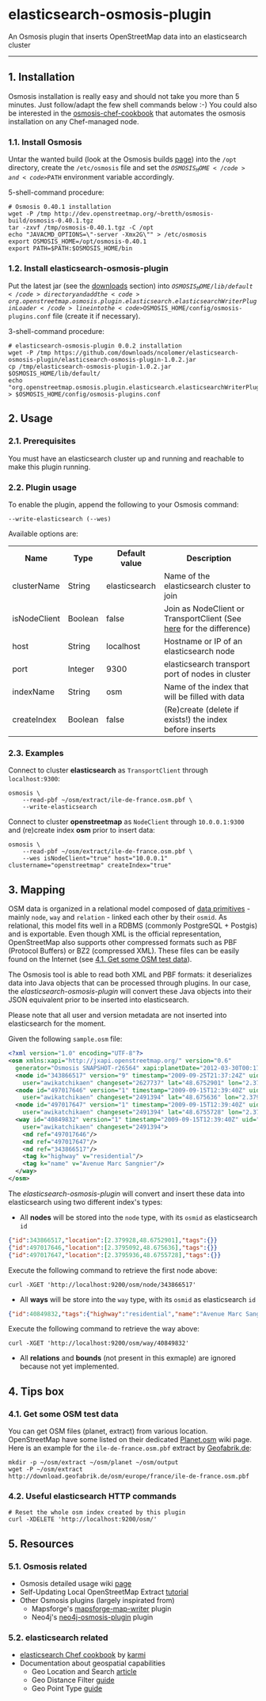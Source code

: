 # elasticsearch-osmosis-plugin

An Osmosis plugin that inserts OpenStreetMap data into an elasticsearch cluster

- - -

## 1. Installation

Osmosis installation is really easy and should not take you more than 5 minutes. Just follow/adapt the few shell commands below :-)
You could also be interested in the [osmosis-chef-cookbook](https://github.com/ncolomer/osmosis-chef-cookbook) that automates the osmosis installation on any Chef-managed node.

### 1.1. Install Osmosis

Untar the wanted build (look at the Osmosis builds [page](http://dev.openstreetmap.org/~bretth/osmosis-build/)) into 
the <code>/opt</code> directory, create the <code>/etc/osmosis</code> file and set the <code>$OSMOSIS_HOME</code> and 
<code>$PATH</code> environment variable accordingly.

5-shell-command procedure:

    # Osmosis 0.40.1 installation
    wget -P /tmp http://dev.openstreetmap.org/~bretth/osmosis-build/osmosis-0.40.1.tgz
    tar -zxvf /tmp/osmosis-0.40.1.tgz -C /opt
    echo "JAVACMD_OPTIONS=\"-server -Xmx2G\"" > /etc/osmosis
    export OSMOSIS_HOME=/opt/osmosis-0.40.1
    export PATH=$PATH:$OSMOSIS_HOME/bin

### 1.2. Install elasticsearch-osmosis-plugin

Put the latest jar (see the [downloads](https://github.com/ncolomer/elasticsearch-osmosis-plugin/downloads) section) 
into <code>$OSMOSIS_HOME/lib/default</code> directory and add the <code>org.openstreetmap.osmosis.plugin.elasticsearch.elasticsearchWriterPluginLoader</code>
line into the <code>$OSMOSIS_HOME/config/osmosis-plugins.conf</code> file (create it if necessary).

3-shell-command procedure:

    # elasticsearch-osmosis-plugin 0.0.2 installation
    wget -P /tmp https://github.com/downloads/ncolomer/elasticsearch-osmosis-plugin/elasticsearch-osmosis-plugin-1.0.2.jar
    cp /tmp/elasticsearch-osmosis-plugin-1.0.2.jar $OSMOSIS_HOME/lib/default/
    echo "org.openstreetmap.osmosis.plugin.elasticsearch.elasticsearchWriterPluginLoader" > $OSMOSIS_HOME/config/osmosis-plugins.conf

## 2. Usage

### 2.1. Prerequisites

You must have an elasticsearch cluster up and running and reachable to make this plugin running.

### 2.2. Plugin usage

To enable the plugin, append the following to your Osmosis command:

    --write-elasticsearch (--wes)

Available options are:

<table>
	<tr>
		<th>Name</th><th>Type</th><th>Default value</th><th>Description</th>
	</tr>
	<tr>
		<td>clusterName</td><td>String</td><td>elasticsearch</td><td>Name of the elasticsearch cluster to join</td>
	</tr>
	<tr>
		<td>isNodeClient</td><td>Boolean</td><td>false</td><td>Join as NodeClient or TransportClient 
			(See <a href="http://www.elasticsearch.org/guide/reference/java-api/client.html">here</a> for the difference)</td>
	</tr>
	<tr>
		<td>host</td><td>String</td><td>localhost</td><td>Hostname or IP of an elasticsearch node</td>
	</tr>
	<tr>
		<td>port</td><td>Integer</td><td>9300</td><td>elasticsearch transport port of nodes in cluster</td>
	</tr>
	<tr>
		<td>indexName</td><td>String</td><td>osm</td><td>Name of the index that will be filled with data</td>
	</tr>
	<tr>
		<td>createIndex</td><td>Boolean</td><td>false</td><td>(Re)create (delete if exists!) the index before inserts</td>
	</tr>	
</table>

### 2.3. Examples

Connect to cluster **elasticsearch** as <code>TransportClient</code> through <code>localhost:9300</code>:

    osmosis \
        --read-pbf ~/osm/extract/ile-de-france.osm.pbf \
        --write-elasticsearch

Connect to cluster **openstreetmap** as <code>NodeClient</code> through <code>10.0.0.1:9300</code> 
and (re)create index **osm** prior to insert data:

    osmosis \
    	--read-pbf ~/osm/extract/ile-de-france.osm.pbf \
    	--wes isNodeClient="true" host="10.0.0.1" clustername="openstreetmap" createIndex="true"

## 3. Mapping

OSM data is organized in a relational model composed of [data primitives](https://wiki.openstreetmap.org/wiki/Data_Primitives) - mainly <code>node</code>, <code>way</code> and <code>relation</code> - linked each other by their <code>osmid</code>. As relational, this model fits well in a RDBMS (commonly PostgreSQL + Postgis) and is exportable. Even though XML is the official representation, OpenStreetMap also supports other compressed formats such as PBF (Protocol Buffers) or BZ2 (compressed XML). These files can be easily found on the Internet (see [4.1. Get some OSM test data](#41-get-some-osm-test-data)).

The Osmosis tool is able to read both XML and PBF formats: it deserializes data into Java objects that can be processed through plugins.
In our case, the *elasticsearch-osmosis-plugin* will convert these Java objects into their JSON equivalent prior to be inserted into elasticsearch.

Please note that all user and version metadata are not inserted into elasticsearch for the moment.

Given the following <code>sample.osm</code> file:

```xml
<?xml version="1.0" encoding="UTF-8"?>
<osm xmlns:xapi="http://jxapi.openstreetmap.org/" version="0.6" 
  generator="Osmosis SNAPSHOT-r26564" xapi:planetDate="2012-03-30T00:17:05Z">
  <node id="343866517" version="9" timestamp="2009-09-25T21:37:24Z" uid="149399" 
    user="awikatchikaen" changeset="2627737" lat="48.6752901" lon="2.379928"/>
  <node id="497017646" version="1" timestamp="2009-09-15T12:39:40Z" uid="149399" 
    user="awikatchikaen" changeset="2491394" lat="48.675636" lon="2.3795092"/>
  <node id="497017647" version="1" timestamp="2009-09-15T12:39:40Z" uid="149399" 
    user="awikatchikaen" changeset="2491394" lat="48.6755728" lon="2.3795936"/>
  <way id="40849832" version="1" timestamp="2009-09-15T12:39:40Z" uid="149399" 
    user="awikatchikaen" changeset="2491394">
    <nd ref="497017646"/>
    <nd ref="497017647"/>
    <nd ref="343866517"/>
    <tag k="highway" v="residential"/>
    <tag k="name" v="Avenue Marc Sangnier"/>
  </way>
</osm>
```

The *elasticsearch-osmosis-plugin* will convert and insert these data into elasticsearch using two different index's types:

* All **nodes** will be stored into the <code>node</code> type, with its <code>osmid</code> as elasticsearch <code>id</code>

```json
{"id":343866517,"location":[2.379928,48.6752901],"tags":{}}
{"id":497017646,"location":[2.3795092,48.675636],"tags":{}}
{"id":497017647,"location":[2.3795936,48.6755728],"tags":{}}
```

Execute the following command to retrieve the first node above:

```
curl -XGET 'http://localhost:9200/osm/node/343866517'
```

* All **ways** will be store into the <code>way</code> type, with its <code>osmid</code> as elasticsearch <code>id</code>

```json
{"id":40849832,"tags":{"highway":"residential","name":"Avenue Marc Sangnier"},"nodes":[497017646,497017647,343866517]}
```

Execute the following command to retrieve the way above:

```
curl -XGET 'http://localhost:9200/osm/way/40849832'
```

* All **relations** and **bounds** (not present in this exmaple) are ignored because not yet implemented.

## 4. Tips box

### 4.1. Get some OSM test data

You can get OSM files (planet, extract) from various location. OpenStreetMap have some listed on their dedicated 
[Planet.osm](http://wiki.openstreetmap.org/wiki/Planet.osm) wiki page.
Here is an example for the <code>ile-de-france.osm.pbf</code> extract by [Geofabrik.de](http://www.geofabrik.de/):

    mkdir -p ~/osm/extract ~/osm/planet ~/osm/output
    wget -P ~/osm/extract http://download.geofabrik.de/osm/europe/france/ile-de-france.osm.pbf

### 4.2. Useful elasticsearch HTTP commands

    # Reset the whole osm index created by this plugin
    curl -XDELETE 'http://localhost:9200/osm/'

## 5. Resources

### 5.1. Osmosis related

* Osmosis detailed usage wiki [page](http://wiki.openstreetmap.org/wiki/Osmosis/Detailed_Usage)
* Self-Updating Local OpenStreetMap Extract [tutorial](https://docs.google.com/document/pub?id=1paaYsOakgJEYP380R70s4SGYq8ME3ASl-mweVi1DlQ4)
* Other Osmosis plugins (largely inspirated from)
  * Mapsforge's [mapsforge-map-writer](http://code.google.com/p/mapsforge/source/browse/trunk/mapsforge-map-writer/) plugin
  * Neo4j's [neo4j-osmosis-plugin](https://github.com/svzdvd/neo4j-osmosis-plugin/) plugin

### 5.2. elasticsearch related

* [elasticsearch Chef cookbook](https://github.com/karmi/cookbook-elasticsearch) by [karmi](https://github.com/karmi/)
* Documentation about geospatial capabilities
  * Geo Location and Search [article](http://www.elasticsearch.org/blog/2010/08/16/geo_location_and_search.html)
  * Geo Distance Filter [guide](http://www.elasticsearch.org/guide/reference/query-dsl/geo-distance-filter.html)
  * Geo Point Type [guide](http://www.elasticsearch.org/guide/reference/mapping/geo-point-type.html)
